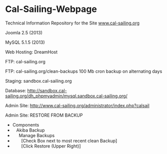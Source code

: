 Cal-Sailing-Webpage
===================

Technical Information Repository for the Site www.cal-sailing.org

Joomla 2.5 (2013)

MySQL 5.1.5 (2013)

Web Hosting: DreamHost

FTP: cal-sailing.org

FTP: cal-sailing.org/clean-backups 100 Mb cron backup on alternating days

Staging: sandbox.cal-sailing.org

Database: http://sandbox.cal-sailing.org/dh_phpmyadmin/mysql.sandbox.cal-sailing.org/ 

Admin Site: http://www.cal-sailing.org/administrator/index.php?calsail

Admin Site: RESTORE FROM BACKUP
* Components
* &nbsp;&nbsp;	Akiba Backup
* &nbsp;&nbsp;&nbsp;&nbsp;		Manage Backups
* &nbsp;&nbsp;&nbsp;&nbsp;&nbsp;&nbsp;	[Check Box next to most recent clean Backup]
* &nbsp;&nbsp;&nbsp;&nbsp;&nbsp;&nbsp;	[Click Restore (Upper Right)]


